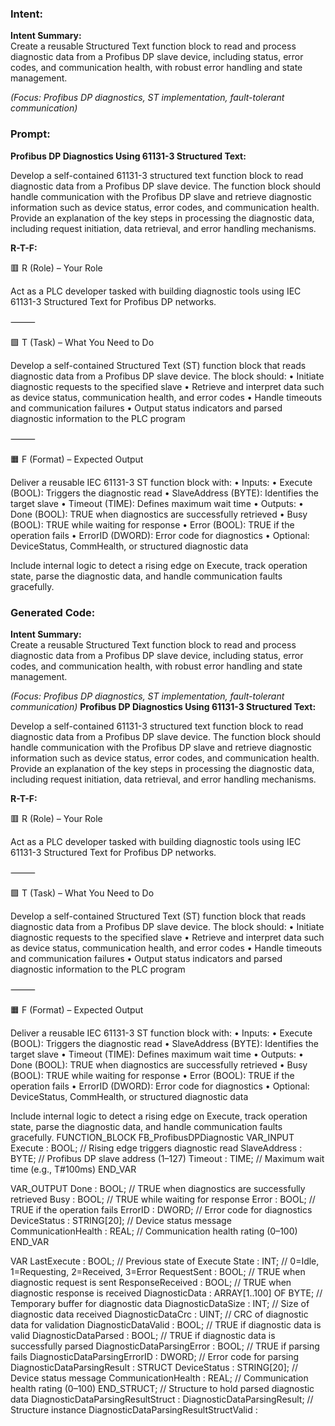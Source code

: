 ### Intent:
**Intent Summary:**  
Create a reusable Structured Text function block to read and process diagnostic data from a Profibus DP slave device, including status, error codes, and communication health, with robust error handling and state management.  

*(Focus: Profibus DP diagnostics, ST implementation, fault-tolerant communication)*

### Prompt:
**Profibus DP Diagnostics Using 61131-3 Structured Text:**

Develop a self-contained 61131-3 structured text function block to read diagnostic data from a Profibus DP slave device. The function block should handle communication with the Profibus DP slave and retrieve diagnostic information such as device status, error codes, and communication health. Provide an explanation of the key steps in processing the diagnostic data, including request initiation, data retrieval, and error handling mechanisms.

**R-T-F:**

🟥 R (Role) – Your Role

Act as a PLC developer tasked with building diagnostic tools using IEC 61131-3 Structured Text for Profibus DP networks.

⸻

🟩 T (Task) – What You Need to Do

Develop a self-contained Structured Text (ST) function block that reads diagnostic data from a Profibus DP slave device. The block should:
	•	Initiate diagnostic requests to the specified slave
	•	Retrieve and interpret data such as device status, communication health, and error codes
	•	Handle timeouts and communication failures
	•	Output status indicators and parsed diagnostic information to the PLC program

⸻

🟧 F (Format) – Expected Output

Deliver a reusable IEC 61131-3 ST function block with:
	•	Inputs:
	•	Execute (BOOL): Triggers the diagnostic read
	•	SlaveAddress (BYTE): Identifies the target slave
	•	Timeout (TIME): Defines maximum wait time
	•	Outputs:
	•	Done (BOOL): TRUE when diagnostics are successfully retrieved
	•	Busy (BOOL): TRUE while waiting for response
	•	Error (BOOL): TRUE if the operation fails
	•	ErrorID (DWORD): Error code for diagnostics
	•	Optional: DeviceStatus, CommHealth, or structured diagnostic data

Include internal logic to detect a rising edge on Execute, track operation state, parse the diagnostic data, and handle communication faults gracefully.

### Generated Code:
**Intent Summary:**  
Create a reusable Structured Text function block to read and process diagnostic data from a Profibus DP slave device, including status, error codes, and communication health, with robust error handling and state management.  

*(Focus: Profibus DP diagnostics, ST implementation, fault-tolerant communication)*
**Profibus DP Diagnostics Using 61131-3 Structured Text:**

Develop a self-contained 61131-3 structured text function block to read diagnostic data from a Profibus DP slave device. The function block should handle communication with the Profibus DP slave and retrieve diagnostic information such as device status, error codes, and communication health. Provide an explanation of the key steps in processing the diagnostic data, including request initiation, data retrieval, and error handling mechanisms.

**R-T-F:**

🟥 R (Role) – Your Role

Act as a PLC developer tasked with building diagnostic tools using IEC 61131-3 Structured Text for Profibus DP networks.

⸻

🟩 T (Task) – What You Need to Do

Develop a self-contained Structured Text (ST) function block that reads diagnostic data from a Profibus DP slave device. The block should:
	•	Initiate diagnostic requests to the specified slave
	•	Retrieve and interpret data such as device status, communication health, and error codes
	•	Handle timeouts and communication failures
	•	Output status indicators and parsed diagnostic information to the PLC program

⸻

🟧 F (Format) – Expected Output

Deliver a reusable IEC 61131-3 ST function block with:
	•	Inputs:
	•	Execute (BOOL): Triggers the diagnostic read
	•	SlaveAddress (BYTE): Identifies the target slave
	•	Timeout (TIME): Defines maximum wait time
	•	Outputs:
	•	Done (BOOL): TRUE when diagnostics are successfully retrieved
	•	Busy (BOOL): TRUE while waiting for response
	•	Error (BOOL): TRUE if the operation fails
	•	ErrorID (DWORD): Error code for diagnostics
	•	Optional: DeviceStatus, CommHealth, or structured diagnostic data

Include internal logic to detect a rising edge on Execute, track operation state, parse the diagnostic data, and handle communication faults gracefully.
FUNCTION_BLOCK FB_ProfibusDPDiagnostic
VAR_INPUT
    Execute : BOOL;                 // Rising edge triggers diagnostic read
    SlaveAddress : BYTE;           // Profibus DP slave address (1–127)
    Timeout : TIME;                // Maximum wait time (e.g., T#100ms)
END_VAR

VAR_OUTPUT
    Done : BOOL;                   // TRUE when diagnostics are successfully retrieved
    Busy : BOOL;                   // TRUE while waiting for response
    Error : BOOL;                  // TRUE if the operation fails
    ErrorID : DWORD;               // Error code for diagnostics
    DeviceStatus : STRING[20];     // Device status message
    CommunicationHealth : REAL;     // Communication health rating (0–100)
END_VAR

VAR
    LastExecute : BOOL;            // Previous state of Execute
    State : INT;                   // 0=Idle, 1=Requesting, 2=Received, 3=Error
    RequestSent : BOOL;            // TRUE when diagnostic request is sent
    ResponseReceived : BOOL;       // TRUE when diagnostic response is received
    DiagnosticData : ARRAY[1..100] OF BYTE; // Temporary buffer for diagnostic data
    DiagnosticDataSize : INT;      // Size of diagnostic data received
    DiagnosticDataCrc : UINT;      // CRC of diagnostic data for validation
    DiagnosticDataValid : BOOL;    // TRUE if diagnostic data is valid
    DiagnosticDataParsed : BOOL;   // TRUE if diagnostic data is successfully parsed
    DiagnosticDataParsingError : BOOL; // TRUE if parsing fails
    DiagnosticDataParsingErrorID : DWORD; // Error code for parsing
    DiagnosticDataParsingResult : STRUCT
        DeviceStatus : STRING[20]; // Device status message
        CommunicationHealth : REAL; // Communication health rating (0–100)
    END_STRUCT; // Structure to hold parsed diagnostic data
    DiagnosticDataParsingResultStruct : DiagnosticDataParsingResult; // Structure instance
    DiagnosticDataParsingResultStructValid :
